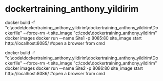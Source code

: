 # dockertraining_anthony_yildirim

docker build -f "c:\code\dockertraining_anthony_yildirim\dockertraining_anthony_yildirim\Dockerfile" --force-rm -t site_image "c:\code\dockertraining_anthony_yildirim"
docker images
docker run --name Site1 -p 8085:80 site_image
start http://localhost:8085/ #open a browser from cmd

docker build -f "c:\code\dockertraining_anthony_yildirim\dockertraining_anthony_yildirim\Dockerfile" --force-rm -t site_image "c:\code\dockertraining_anthony_yildirim"
docker images
docker run --name Site2 -p 8086:80 site_image
start http://localhost:8086/ #open a browser from cmd
